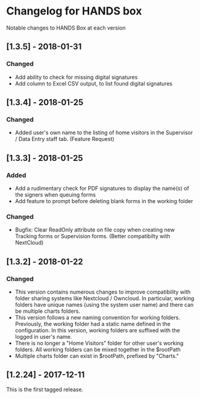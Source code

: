 # Changelog for HANDS box
Notable changes to HANDS Box at each version

## [1.3.5] - 2018-01-31
### Changed
- Add ability to check for missing digital signatures
- Add column to Excel CSV output, to list found digital signatures

## [1.3.4] - 2018-01-25
### Changed
- Added user's own name to the listing of home visitors in the Supervisor /
  Data Entry staff tab. (Feature Request)

## [1.3.3] - 2018-01-25
### Added
- Add a rudimentary check for PDF signatures to display the name(s)
  of the signers when queuing forms
- Add feature to prompt before deleting blank forms in the working folder

### Changed
- Bugfix: Clear ReadOnly attribute on file copy when creating
  new Tracking forms or Supervision forms. (Better compatibilty with NextCloud)

## [1.3.2] - 2018-01-22
### Changed
- This version contains numerous changes to improve compatibility with
  folder sharing systems like Nextcloud / Owncloud. In particular,
  working folders have unique names (using the system user name)
  and there can be multiple charts folders.
- This version follows a new naming convention for working folders. Previously,
  the working folder had a static name defined in the configuration. In this
  version, working folders are suffixed with the logged in user's name.
- There is no longer a "Home Visitors" folder for other user's working folders.
  All working folders can be mixed together in the $rootPath
- Multiple charts folder can exist in $rootPath, prefixed by "Charts."

## [1.2.24] - 2017-12-11
This is the first tagged release.
